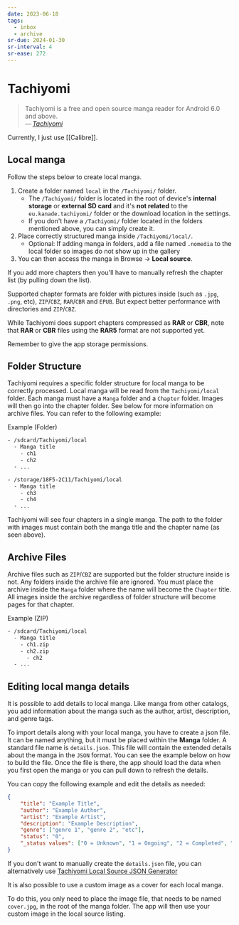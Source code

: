 ```yaml
---
date: 2023-06-18
tags:
  - inbox
  - archive
sr-due: 2024-01-30
sr-interval: 4
sr-ease: 272
---
```


# Tachiyomi

> Tachiyomi is a free and open source manga reader for Android 6.0 and above.\
> — <cite>[Tachiyomi](https://tachiyomi.org/)</cite>

Currently, I just use [[Calibre]].

## Local manga

Follow the steps below to create local manga.

1.  Create a folder named `local` in the `/Tachiyomi/` folder.
    - The `/Tachiyomi/` folder is located in the root of device's **internal
      storage** or **external SD card** and it's **not related** to the
      `eu.kanade.tachiyomi/` folder or the download location in the settings.
    - If you don't have a `/Tachiyomi/` folder located in the folders mentioned
      above, you can simply create it.
2.  Place correctly structured manga inside `/Tachiyomi/local/`.
    - Optional: If adding manga in folders, add a file named `.nomedia` to the
      local folder so images do not show up in the gallery
3.  You can then access the manga in Browse → **Local source**.

If you add more chapters then you'll have to manually refresh the chapter list
(by pulling down the list).

Supported chapter formats are folder with pictures inside (such as `.jpg`,
`.png`, etc), `ZIP`/`CBZ`, `RAR`/`CBR` and `EPUB`. But expect better performance
with directories and `ZIP`/`CBZ`.

While Tachiyomi does support chapters compressed as **RAR** or **CBR**, note
that **RAR** or **CBR** files using the **RAR5** format are not supported yet.

Remember to give the app storage permissions.

## Folder Structure

Tachiyomi requires a specific folder structure for local manga to be correctly
processed. Local manga will be read from the `Tachiyomi/local` folder. Each
manga must have a `Manga` folder and a `Chapter` folder. Images will then go
into the chapter folder. See below for more information on archive files. You
can refer to the following example:

Example (Folder)

```bash
- /sdcard/Tachiyomi/local
  - Manga title
    - ch1
    - ch2
  - ...

- /storage/18F5-2C11/Tachiyomi/local
  - Manga title
    - ch3
    - ch4
  - ...
```

Tachiyomi will see four chapters in a single manga. The path to the folder with
images must contain both the manga title and the chapter name (as seen above).

## Archive Files

Archive files such as `ZIP`/`CBZ` are supported but the folder structure inside
is not. Any folders inside the archive file are ignored. You must place the
archive inside the `Manga` folder where the name will become the `Chapter`
title. All images inside the archive regardless of folder structure will become
pages for that chapter.

Example (ZIP)

```sh
- /sdcard/Tachiyomi/local
  - Manga title
    - ch1.zip
    - ch2.zip
      - ch2
  - ...
```

## Editing local manga details

It is possible to add details to local manga. Like manga from other catalogs,
you add information about the manga such as the author, artist, description, and
genre tags.

To import details along with your local manga, you have to create a json file.
It can be named anything, but it must be placed within the **Manga** folder. A
standard file name is `details.json`. This file will contain the extended
details about the manga in the `JSON` format. You can see the example below on
how to build the file. Once the file is there, the app should load the data when
you first open the manga or you can pull down to refresh the details.

You can copy the following example and edit the details as needed:

```json
{
    "title": "Example Title",
    "author": "Example Author",
    "artist": "Example Artist",
    "description": "Example Description",
    "genre": ["genre 1", "genre 2", "etc"],
    "status": "0",
    "_status values": ["0 = Unknown", "1 = Ongoing", "2 = Completed", "3 = Licensed", "4 = Publishing finished", "5 = Cancelled", "6 = On hiatus"]
}
```

If you don't want to manually create the `details.json` file, you can
alternatively use
[Tachiyomi Local Source JSON Generator](https://tachi-local.netlify.app/?utm_source=tachi-website&utm_medium=referral&utm_campaign=tachi-website)

It is also possible to use a custom image as a cover for each local manga.

To do this, you only need to place the image file, that needs to be named
`cover.jpg`, in the root of the manga folder. The app will then use your custom
image in the local source listing.
